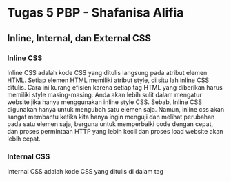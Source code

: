 # Tugas 5 PBP - Shafanisa Alifia

## Inline, Internal, dan External CSS
### Inline CSS
Inline CSS adalah kode CSS yang ditulis langsung pada atribut elemen HTML. Setiap elemen HTML memiliki atribut style, di situ lah inline CSS ditulis. Cara ini kurang efisien karena setiap tag HTML yang diberikan harus memiliki style masing-masing. Anda akan lebih sulit dalam mengatur website jika hanya menggunakan inline style CSS. Sebab, Inline CSS digunakan hanya untuk mengubah satu elemen saja. Namun, inline css akan sangat membantu ketika kita hanya ingin menguji dan melihat perubahan pada satu elemen saja, berguna untuk memperbaiki code dengan cepat, dan proses permintaan HTTP yang lebih kecil dan proses load website akan lebih cepat.

### Internal CSS
Internal CSS adalah kode CSS yang ditulis di dalam tag <style> dan kode HTML dituliskan di bagian atas (header) file HTML.
Pada internal css kita tidak perlu melakukan upload beberapa file karena HTML dan CSS berada dalam satu file. Namun, internal css memiliki kekurangan yaitu Tidak efisien apabila kita ingin menggunakan CSS yang sama dalam beberapa file.

### Eksternal CSS
Eksternal CSS adalah kode CSS yang ditulis terpisah dengan kode HTML Eksternal CSS ditulis di sebuah file khusus yang berekstensi .css. File eksternal CSS biasanya diletakkan setelah bagian <head> pada halaman. Keunggulan penggunaan eksternal css adalah ukuran file HTML akan menjadi lebih kecil dan struktur dari kode HTML jadi lebih rapi, loading website menjadi lebih cepat, dan file CSS dapat digunakan di beberapa halaman website sekaligus. Namun, bisa terjadi halaman akan menjadi berantakan, ketika file CSS gagal dipanggil oleh file HTML. Hal ini terjadi disebabkan karena koneksi internet yang lambat.


## tag HTML5 
- `<!DOCTYPE>` : 	Mendefinisikan jenis document
- `<a>` : Mendefinisikan hyperlink
- `<input>` : Menerima input dari user
- `<body>` : 	Mendefinisikan element body
- `<span>` : 	Mendefinisikan bagian dalam sebuah document
- `<i>` : Mendefinisikan text italic
- `<html>` : Mendefinisikan document html
- `<h1> - <h6>` : Mendefinisikan header
- `<div>` : Mendefinisikan bagian dalam suatu document
- `<button>` : Mendefinisikan document button/tombol
- `<form>` : Mendefinisikan formulir


## CSS selector type
- `*` : Selektor universal (selektor yang digunakan untuk menyeleksi semua elemen pada jangkauan (scope) tertentu)
- `:hover` : Style css pada elemen akan berubah ketika pointer berada di atas elemen HTML
- `:focus` : Style akan diterapkan jika elemen HTML diperhatikan oleh web browser.
- `:nth-child(n)` : Untuk memberikan styling khusus kepada salah satu elemen pada HTML dengan selector yang sama


## Cara Implementasi dari checklist di atas.
Saya melakukan kostumisasi pada halaman login, register, dan create-task, lalu menambahkan path untuk bootstrap pada base.html agar halaman menjadi responsive serta menghubungkan antara file CSS dengan file HTML kita dengan menggunakan {% load static %} pada setiap halaman HTML. dan melakukan kostumisasi halaman todolist dengan menambahkan cards untuk setiap task.



